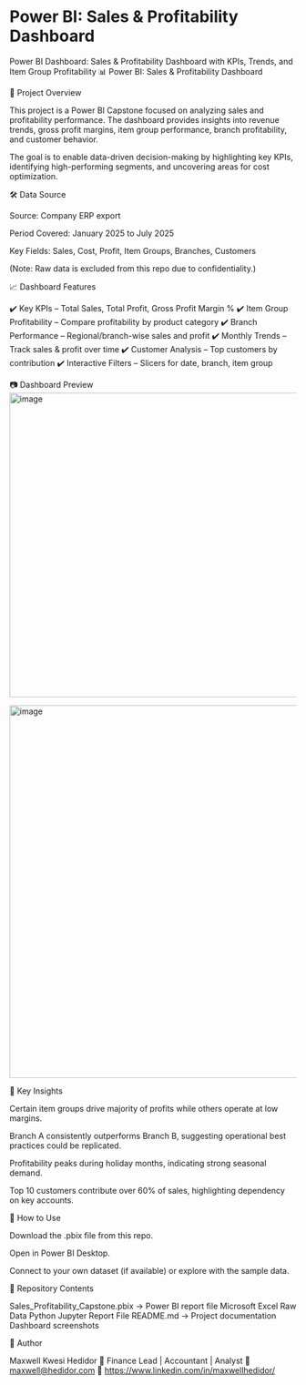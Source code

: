 # Power BI: Sales & Profitability Dashboard
Power BI Dashboard: Sales &amp; Profitability Dashboard with KPIs, Trends, and Item Group Profitability
📊 Power BI: Sales & Profitability Dashboard

📌 Project Overview

This project is a Power BI Capstone focused on analyzing sales and profitability performance. The dashboard provides insights into revenue trends, gross profit margins, item group performance, branch profitability, and customer behavior.

The goal is to enable data-driven decision-making by highlighting key KPIs, identifying high-performing segments, and uncovering areas for cost optimization.



🛠 Data Source

Source: Company ERP export

Period Covered: January 2025 to July 2025

Key Fields: Sales, Cost, Profit, Item Groups, Branches, Customers

(Note: Raw data is excluded from this repo due to confidentiality.)



📈 Dashboard Features

✔️ Key KPIs – Total Sales, Total Profit, Gross Profit Margin %
✔️ Item Group Profitability – Compare profitability by product category
✔️ Branch Performance – Regional/branch-wise sales and profit
✔️ Monthly Trends – Track sales & profit over time
✔️ Customer Analysis – Top customers by contribution
✔️ Interactive Filters – Slicers for date, branch, item group


📷 Dashboard Preview
<img width="1162" height="535" alt="image" src="https://github.com/user-attachments/assets/85ccfc57-f408-4e34-abab-aad084acaa8f" />


<img width="1160" height="655" alt="image" src="https://github.com/user-attachments/assets/feb8a28e-675a-4196-a72b-e1a300f691c5" />



🔎 Key Insights

Certain item groups drive majority of profits while others operate at low margins.

Branch A consistently outperforms Branch B, suggesting operational best practices could be replicated.

Profitability peaks during holiday months, indicating strong seasonal demand.

Top 10 customers contribute over 60% of sales, highlighting dependency on key accounts.




🚀 How to Use

Download the .pbix file from this repo.

Open in Power BI Desktop.

Connect to your own dataset (if available) or explore with the sample data.



📂 Repository Contents

Sales_Profitability_Capstone.pbix → Power BI report file
Microsoft Excel Raw Data
Python Jupyter Report File
README.md → Project documentation
Dashboard screenshots

👤 Author

Maxwell Kwesi Hedidor
💼 Finance Lead | Accountant | Analyst
📧 maxwell@hedidor.com
🔗 https://www.linkedin.com/in/maxwellhedidor/
